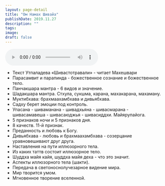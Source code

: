```yaml
---
layout: page-detail
title: "Ом Намах Шивайа"
publishDate: 2019.11.27
description: ""
tags:
image:
draft: false
---
```


<audio title="2019.11.27 - Ом Намах Шивайа.mp3" src="https://filer-api.advayta.org/v1.0/public/files/75288" controls=""></audio>

* Текст Утпаладева «Шивастотравали» - читает Махешвари
* Парасамвит и парапинда - божественное сознание и божественное тело.
* Панчакшара мантра - 6 видов и значение.
* Шадакшара мантра. Стхула, сукшма, карана, махакарана, махаману.
* Муктибхава: брахмаахамбхава и дивьябхава.
* Садху берет эмоции под контроль.
* Упасана - шиваманана - шивадхьяна - шивасмарана - шивасамавеша - шивасаюджья - шивасиддхи. Майярупайога.
* 5 признаков ночи и 5 признаков дня.
* 8 качеств. 11-й признак.
* Преданность и любовь к Богу.
* Дивьябхава - любовь и брахмаахамбхава - созерцание уравновешивают друг друга.
* Наставления на пути иллюзорного тела.
* Из каких таттв состоит иллюзорное тело.
* Шуддха майя кайя, шуддха майя деха - что это значит.
* Аспекты иллюзорного тела (шакти).
* Передача в светоноснолучезарное видение мира.
* Мир творится умом.
* Мгновенное творение вселенной.

  
